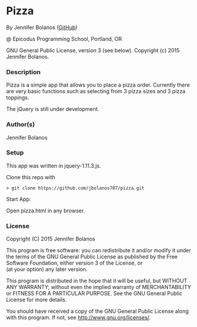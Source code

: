 
# Pizza

<a href="APP LINK IF APPLICABLE" target="#"><APP LINK NAME></a>

By Jennifer Bolanos (<a href=https://github.com/jbolanos707/pizza.git target="#">GitHub</a>)

@ Epicodus Programming School, Portland, OR

GNU General Public License, version 3 (see below). Copyright (c) 2015 Jennifer Bolanos.

### Description

Pizza is a simple app that allows you to place a pizza order. Currently there are very basic functions such as
selecting from 3 pizza sizes and 3 pizza toppings. 

The jQuery is still under development.

### Author(s)

Jennifer Bolanos

### Setup

This app was written in jquery-1.11.3.js.

Clone this repo with
```console
> git clone https://github.com/jbolanos707/pizza.git
```

Start App:

Open pizza.html in any browser.

### License ###
Copyright  (C)  2015  Jennifer Bolanos

This program is free software: you can redistribute it and/or modify
it under the terms of the GNU General Public License as published by
the Free Software Foundation, either version 3 of the License, or    
(at your option) any later version.

This program is distributed in the hope that it will be useful,
but WITHOUT ANY WARRANTY; without even the implied warranty of
MERCHANTABILITY or FITNESS FOR A PARTICULAR PURPOSE.  See the
GNU General Public License for more details.

You should have received a copy of the GNU General Public License
along with this program.  If not, see <http://www.gnu.org/licenses/>.
